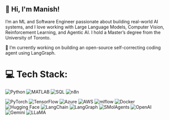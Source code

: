 ## 👋 Hi, I'm Manish!

I’m an ML and Software Engineer passionate about building real-world AI systems, and I love working with Large Language Models, Computer Vision, Reinforcement Learning, and Agentic AI. I hold a Master’s degree from the University of Toronto.

🔭 I’m currently working on building an open-source self-correcting coding agent using LangGraph.

# 💻 Tech Stack:
![Python](https://img.shields.io/badge/python-3670A0?style=for-the-badge&logo=python&logoColor=ffdd54)
![MATLAB](https://img.shields.io/badge/MATLAB-%23e37925.svg?style=for-the-badge&logo=mathworks&logoColor=white)
![SQL](https://img.shields.io/badge/SQL-%2300748F.svg?style=for-the-badge&logo=postgresql&logoColor=white)
![n8n](https://img.shields.io/badge/n8n-%23EF476F.svg?style=for-the-badge&logo=n8n&logoColor=white)

![PyTorch](https://img.shields.io/badge/PyTorch-%23EE4C2C.svg?style=for-the-badge&logo=PyTorch&logoColor=white) 
![TensorFlow](https://img.shields.io/badge/TensorFlow-%23FF6F00.svg?style=for-the-badge&logo=TensorFlow&logoColor=white) 
![Azure](https://img.shields.io/badge/azure-%230072C6.svg?style=for-the-badge&logo=microsoftazure&logoColor=white) 
![AWS](https://img.shields.io/badge/AWS-%23FF9900.svg?style=for-the-badge&logo=amazon-aws&logoColor=white) 
![mlflow](https://img.shields.io/badge/mlflow-%23d9ead3.svg?style=for-the-badge&logo=numpy&logoColor=blue) 
![Docker](https://img.shields.io/badge/docker-%230db7ed.svg?style=for-the-badge&logo=docker&logoColor=white) 
![Hugging Face](https://img.shields.io/badge/HuggingFace-%23FFB000.svg?style=for-the-badge&logo=huggingface&logoColor=white) 
![LangChain](https://img.shields.io/badge/LangChain-%2300BFFF.svg?style=for-the-badge&logo=langchain&logoColor=white)
![LangGraph](https://img.shields.io/badge/LangGraph-%23A020F0.svg?style=for-the-badge&logo=langgraph&logoColor=white)
![SMolAgents](https://img.shields.io/badge/SMolAgents-%2300CED1.svg?style=for-the-badge&logo=smolagents&logoColor=white)
![OpenAI](https://img.shields.io/badge/OpenAI-%2300A67E.svg?style=for-the-badge&logo=openai&logoColor=white)
![Gemini](https://img.shields.io/badge/Gemini-%230052CE.svg?style=for-the-badge&logo=google&logoColor=white)
![LLaMA](https://img.shields.io/badge/LLaMA-%23FF69B4.svg?style=for-the-badge&logo=meta&logoColor=white)
